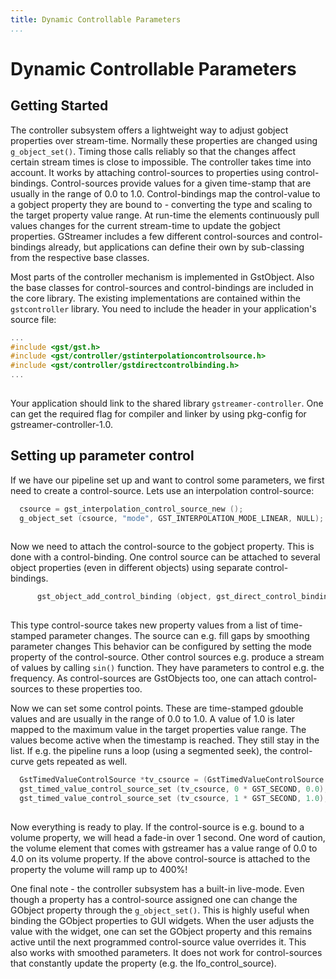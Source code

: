 ```yaml
---
title: Dynamic Controllable Parameters
...
```


# Dynamic Controllable Parameters

## Getting Started

The controller subsystem offers a lightweight way to adjust gobject
properties over stream-time. Normally these properties are changed using
`g_object_set()`. Timing those calls reliably so that the changes affect
certain stream times is close to impossible. The controller takes time
into account. It works by attaching control-sources to properties using
control-bindings. Control-sources provide values for a given time-stamp
that are usually in the range of 0.0 to 1.0. Control-bindings map the
control-value to a gobject property they are bound to - converting the
type and scaling to the target property value range. At run-time the
elements continuously pull values changes for the current stream-time to
update the gobject properties. GStreamer includes a few different
control-sources and control-bindings already, but applications can
define their own by sub-classing from the respective base classes.

Most parts of the controller mechanism is implemented in GstObject. Also
the base classes for control-sources and control-bindings are included
in the core library. The existing implementations are contained within
the `gstcontroller` library. You need to include the header in your
application's source file:

``` c
...
#include <gst/gst.h>
#include <gst/controller/gstinterpolationcontrolsource.h>
#include <gst/controller/gstdirectcontrolbinding.h>
...
    
```

Your application should link to the shared library
`gstreamer-controller`. One can get the required flag for compiler and
linker by using pkg-config for gstreamer-controller-1.0.

## Setting up parameter control

If we have our pipeline set up and want to control some parameters, we
first need to create a control-source. Lets use an interpolation
control-source:

``` c
  csource = gst_interpolation_control_source_new ();
  g_object_set (csource, "mode", GST_INTERPOLATION_MODE_LINEAR, NULL);
    
```

Now we need to attach the control-source to the gobject property. This
is done with a control-binding. One control source can be attached to
several object properties (even in different objects) using separate
control-bindings.

``` c
      gst_object_add_control_binding (object, gst_direct_control_binding_new (object, "prop1", csource));
    
```

This type control-source takes new property values from a list of
time-stamped parameter changes. The source can e.g. fill gaps by
smoothing parameter changes This behavior can be configured by setting
the mode property of the control-source. Other control sources e.g.
produce a stream of values by calling `sin()` function. They have
parameters to control e.g. the frequency. As control-sources are
GstObjects too, one can attach control-sources to these properties too.

Now we can set some control points. These are time-stamped gdouble
values and are usually in the range of 0.0 to 1.0. A value of 1.0 is
later mapped to the maximum value in the target properties value range.
The values become active when the timestamp is reached. They still stay
in the list. If e.g. the pipeline runs a loop (using a segmented seek),
the control-curve gets repeated as
well.

``` c
  GstTimedValueControlSource *tv_csource = (GstTimedValueControlSource *)csource;
  gst_timed_value_control_source_set (tv_csource, 0 * GST_SECOND, 0.0);
  gst_timed_value_control_source_set (tv_csource, 1 * GST_SECOND, 1.0);
    
```

Now everything is ready to play. If the control-source is e.g. bound to
a volume property, we will head a fade-in over 1 second. One word of
caution, the volume element that comes with gstreamer has a value range
of 0.0 to 4.0 on its volume property. If the above control-source is
attached to the property the volume will ramp up to 400%\!

One final note - the controller subsystem has a built-in live-mode. Even
though a property has a control-source assigned one can change the
GObject property through the `g_object_set()`. This is highly useful
when binding the GObject properties to GUI widgets. When the user
adjusts the value with the widget, one can set the GObject property and
this remains active until the next programmed control-source value
overrides it. This also works with smoothed parameters. It does not work
for control-sources that constantly update the property (e.g. the
lfo\_control\_source).

